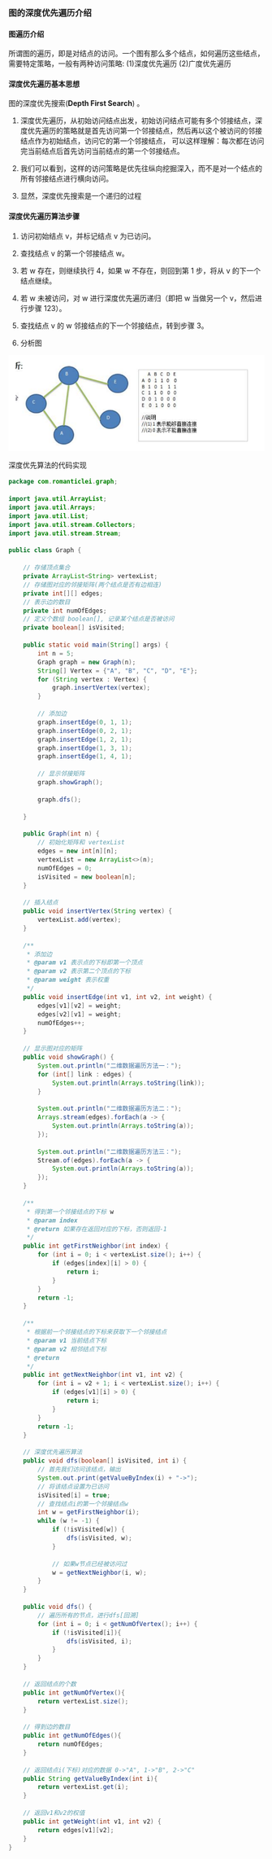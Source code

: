 ### 图的深度优先遍历介绍

#### 图遍历介绍 

所谓图的遍历，即是对结点的访问。一个图有那么多个结点，如何遍历这些结点，需要特定策略，一般有两种访问策略: (1)深度优先遍历 (2)广度优先遍历

#### 深度优先遍历基本思想 

图的深度优先搜索(**Depth First Search**) 。 

1) 深度优先遍历，从初始访问结点出发，初始访问结点可能有多个邻接结点，深度优先遍历的策略就是首先访问第一个邻接结点，然后再以这个被访问的邻接结点作为初始结点，访问它的第一个邻接结点， 可以这样理解：每次都在访问完当前结点后首先访问当前结点的第一个邻接结点。 

2) 我们可以看到，这样的访问策略是优先往纵向挖掘深入，而不是对一个结点的所有邻接结点进行横向访问。 

3) 显然，深度优先搜索是一个递归的过程

#### 深度优先遍历算法步骤 

1) 访问初始结点 v，并标记结点 v 为已访问。 

2) 查找结点 v 的第一个邻接结点 w。 

3) 若 w 存在，则继续执行 4，如果 w 不存在，则回到第 1 步，将从 v 的下一个结点继续。 

4) 若 w 未被访问，对 w 进行深度优先遍历递归（即把 w 当做另一个 v，然后进行步骤 123）。 

5) 查找结点 v 的 w 邻接结点的下一个邻接结点，转到步骤 3。 

6) 分析图

![深度优先分析图](images/深度优先分析图.jpg)

深度优先算法的代码实现

```java
package com.romanticlei.graph;

import java.util.ArrayList;
import java.util.Arrays;
import java.util.List;
import java.util.stream.Collectors;
import java.util.stream.Stream;

public class Graph {

    // 存储顶点集合
    private ArrayList<String> vertexList;
    // 存储图对应的邻接矩阵(两个结点是否有边相连)
    private int[][] edges;
    // 表示边的数目
    private int numOfEdges;
    // 定义个数组 boolean[], 记录某个结点是否被访问
    private boolean[] isVisited;

    public static void main(String[] args) {
        int n = 5;
        Graph graph = new Graph(n);
        String[] Vertex = {"A", "B", "C", "D", "E"};
        for (String vertex : Vertex) {
            graph.insertVertex(vertex);
        }

        // 添加边
        graph.insertEdge(0, 1, 1);
        graph.insertEdge(0, 2, 1);
        graph.insertEdge(1, 2, 1);
        graph.insertEdge(1, 3, 1);
        graph.insertEdge(1, 4, 1);

        // 显示邻接矩阵
        graph.showGraph();

        graph.dfs();

    }

    public Graph(int n) {
        // 初始化矩阵和 vertexList
        edges = new int[n][n];
        vertexList = new ArrayList<>(n);
        numOfEdges = 0;
        isVisited = new boolean[n];
    }

    // 插入结点
    public void insertVertex(String vertex) {
        vertexList.add(vertex);
    }

    /**
     * 添加边
     * @param v1 表示点的下标即第一个顶点
     * @param v2 表示第二个顶点的下标
     * @param weight 表示权重
     */
    public void insertEdge(int v1, int v2, int weight) {
        edges[v1][v2] = weight;
        edges[v2][v1] = weight;
        numOfEdges++;
    }

    // 显示图对应的矩阵
    public void showGraph() {
        System.out.println("二维数据遍历方法一：");
        for (int[] link : edges) {
            System.out.println(Arrays.toString(link));
        }

        System.out.println("二维数据遍历方法二：");
        Arrays.stream(edges).forEach(a -> {
            System.out.println(Arrays.toString(a));
        });

        System.out.println("二维数据遍历方法三：");
        Stream.of(edges).forEach(a -> {
            System.out.println(Arrays.toString(a));
        });
    }

    /**
     * 得到第一个邻接结点的下标 w
     * @param index
     * @return 如果存在返回对应的下标，否则返回-1
     */
    public int getFirstNeighbor(int index) {
        for (int i = 0; i < vertexList.size(); i++) {
            if (edges[index][i] > 0) {
                return i;
            }
        }
        return -1;
    }

    /**
     * 根据前一个邻接结点的下标来获取下一个邻接结点
     * @param v1 当前结点下标
     * @param v2 相邻结点下标
     * @return
     */
    public int getNextNeighbor(int v1, int v2) {
        for (int i = v2 + 1; i < vertexList.size(); i++) {
            if (edges[v1][i] > 0) {
                return i;
            }
        }
        return -1;
    }

    // 深度优先遍历算法
    public void dfs(boolean[] isVisited, int i) {
        // 首先我们访问该结点，输出
        System.out.print(getValueByIndex(i) + "->");
        // 将该结点设置为已访问
        isVisited[i] = true;
        // 查找结点i的第一个邻接结点w
        int w = getFirstNeighbor(i);
        while (w != -1) {
            if (!isVisited[w]) {
                dfs(isVisited, w);
            }

            // 如果w节点已经被访问过
            w = getNextNeighbor(i, w);
        }
    }

    public void dfs() {
        // 遍历所有的节点，进行dfs[回溯]
        for (int i = 0; i < getNumOfVertex(); i++) {
            if (!isVisited[i]){
                dfs(isVisited, i);
            }
        }
    }

    // 返回结点的个数
    public int getNumOfVertex(){
        return vertexList.size();
    }

    // 得到边的数目
    public int getNumOfEdges(){
        return numOfEdges;
    }

    // 返回结点i(下标)对应的数据 0->"A", 1->"B", 2->"C"
    public String getValueByIndex(int i){
        return vertexList.get(i);
    }

    // 返回v1和v2的权值
    public int getWeight(int v1, int v2) {
        return edges[v1][v2];
    }
}
```





















